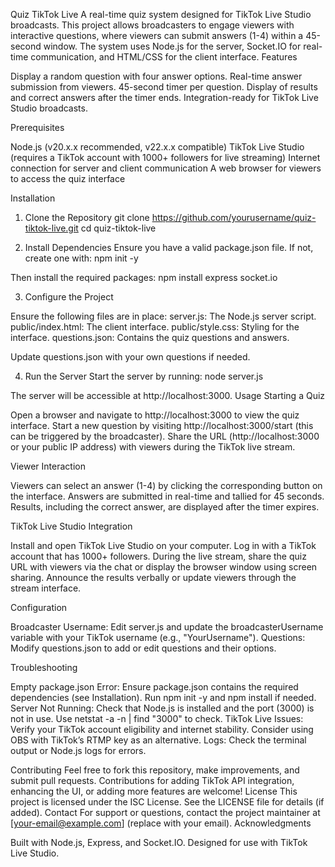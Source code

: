 Quiz TikTok Live
A real-time quiz system designed for TikTok Live Studio broadcasts. This project allows broadcasters to engage viewers with interactive questions, where viewers can submit answers (1-4) within a 45-second window. The system uses Node.js for the server, Socket.IO for real-time communication, and HTML/CSS for the client interface.
Features

Display a random question with four answer options.
Real-time answer submission from viewers.
45-second timer per question.
Display of results and correct answers after the timer ends.
Integration-ready for TikTok Live Studio broadcasts.

Prerequisites

Node.js (v20.x.x recommended, v22.x.x compatible)
TikTok Live Studio (requires a TikTok account with 1000+ followers for live streaming)
Internet connection for server and client communication
A web browser for viewers to access the quiz interface

Installation
1. Clone the Repository
git clone https://github.com/yourusername/quiz-tiktok-live.git
cd quiz-tiktok-live

2. Install Dependencies
Ensure you have a valid package.json file. If not, create one with:
npm init -y

Then install the required packages:
npm install express socket.io

3. Configure the Project

Ensure the following files are in place:
server.js: The Node.js server script.
public/index.html: The client interface.
public/style.css: Styling for the interface.
questions.json: Contains the quiz questions and answers.


Update questions.json with your own questions if needed.

4. Run the Server
Start the server by running:
node server.js

The server will be accessible at http://localhost:3000.
Usage
Starting a Quiz

Open a browser and navigate to http://localhost:3000 to view the quiz interface.
Start a new question by visiting http://localhost:3000/start (this can be triggered by the broadcaster).
Share the URL (http://localhost:3000 or your public IP address) with viewers during the TikTok live stream.

Viewer Interaction

Viewers can select an answer (1-4) by clicking the corresponding button on the interface.
Answers are submitted in real-time and tallied for 45 seconds.
Results, including the correct answer, are displayed after the timer expires.

TikTok Live Studio Integration

Install and open TikTok Live Studio on your computer.
Log in with a TikTok account that has 1000+ followers.
During the live stream, share the quiz URL with viewers via the chat or display the browser window using screen sharing.
Announce the results verbally or update viewers through the stream interface.

Configuration

Broadcaster Username: Edit server.js and update the broadcasterUsername variable with your TikTok username (e.g., "YourUsername").
Questions: Modify questions.json to add or edit questions and their options.

Troubleshooting

Empty package.json Error: Ensure package.json contains the required dependencies (see Installation). Run npm init -y and npm install if needed.
Server Not Running: Check that Node.js is installed and the port (3000) is not in use. Use netstat -a -n | find "3000" to check.
TikTok Live Issues: Verify your TikTok account eligibility and internet stability. Consider using OBS with TikTok’s RTMP key as an alternative.
Logs: Check the terminal output or Node.js logs for errors.

Contributing
Feel free to fork this repository, make improvements, and submit pull requests. Contributions for adding TikTok API integration, enhancing the UI, or adding more features are welcome!
License
This project is licensed under the ISC License. See the LICENSE file for details (if added).
Contact
For support or questions, contact the project maintainer at [your-email@example.com] (replace with your email).
Acknowledgments

Built with Node.js, Express, and Socket.IO.
Designed for use with TikTok Live Studio.

